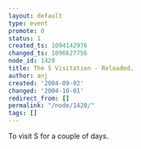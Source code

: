 ```yaml
---
layout: default
type: event
promote: 0
status: 1
created_ts: 1094142976
changed_ts: 1096627756
node_id: 1420
title: The S Visitation - Reloaded.
author: anj
created: '2004-09-02'
changed: '2004-10-01'
redirect_from: []
permalink: "/node/1420/"
tags: []
---
```

To visit S for a couple of days.
